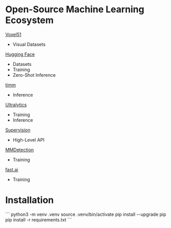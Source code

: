 # Open-Source Machine Learning Ecosystem

[Voxel51](https://docs.voxel51.com/)
- Visual Datasets

[Hugging Face](https://huggingface.co/)
- Datasets
- Training
- Zero-Shot Inference

[timm](https://huggingface.co/docs/hub/timm)
- Inference

[Ultralytics](https://docs.ultralytics.com/de)
- Training
- Inference

[Supervision](https://github.com/roboflow/supervision)
- High-Level API

[MMDetection](https://github.com/open-mmlab/mmdetection)
- Training

[fast.ai](https://docs.fast.ai/)
- Training

# Installation

´´´
python3 -m venv .venv
source .venv/bin/activate
pip install --upgrade pip
pip install -r requirements.txt
´´´